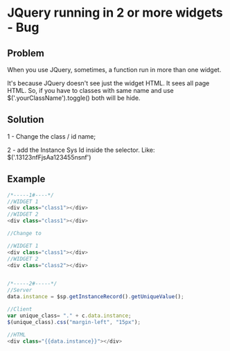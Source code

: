 # JQuery running in 2 or more widgets - Bug



## Problem

When you use JQuery, sometimes, a function run in more than one widget.

It's because JQuery doesn't see just the widget HTML. It sees all page HTML. So, if you have to classes with same name and use $('.yourClassName').toggle() both will be hide.

## Solution

1 - Change the class / id name;

2 - add the Instance Sys Id inside the selector. Like: $('.13123nfFjsAa123455nsnf')



## Example

``` javascript
/*-----1#----*/
//WIDGET 1
<div class="class1"></div>
//WIDGET 2
<div class="class1"></div>

//Change to 

//WIDGET 1
<div class="class1"></div>
//WIDGET 2
<div class="class2"></div>


/*-----2#-----*/
//Server
data.instance = $sp.getInstanceRecord().getUniqueValue();

//Client
var unique_class= "." + c.data.instance;
$(unique_class).css("margin-left", "15px");

//HTML
<div class="{{data.instance}}"></div>

```

